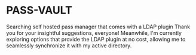 # PASS-VAULT
Searching self hosted pass manager that comes with a LDAP plugin
Thank you for your insightful suggestions, everyone! Meanwhile, I'm currently exploring options that provide the LDAP plugin at no cost, allowing me to seamlessly synchronize it with my active directory.
